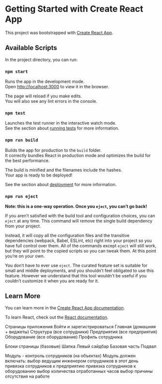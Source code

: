 # Getting Started with Create React App

This project was bootstrapped with [Create React App](https://github.com/facebook/create-react-app).

## Available Scripts

In the project directory, you can run:

### `npm start`

Runs the app in the development mode.\
Open [http://localhost:3000](http://localhost:3000) to view it in the browser.

The page will reload if you make edits.\
You will also see any lint errors in the console.

### `npm test`

Launches the test runner in the interactive watch mode.\
See the section about [running tests](https://facebook.github.io/create-react-app/docs/running-tests) for more information.

### `npm run build`

Builds the app for production to the `build` folder.\
It correctly bundles React in production mode and optimizes the build for the best performance.

The build is minified and the filenames include the hashes.\
Your app is ready to be deployed!

See the section about [deployment](https://facebook.github.io/create-react-app/docs/deployment) for more information.

### `npm run eject`

**Note: this is a one-way operation. Once you `eject`, you can’t go back!**

If you aren’t satisfied with the build tool and configuration choices, you can `eject` at any time. This command will remove the single build dependency from your project.

Instead, it will copy all the configuration files and the transitive dependencies (webpack, Babel, ESLint, etc) right into your project so you have full control over them. All of the commands except `eject` will still work, but they will point to the copied scripts so you can tweak them. At this point you’re on your own.

You don’t have to ever use `eject`. The curated feature set is suitable for small and middle deployments, and you shouldn’t feel obligated to use this feature. However we understand that this tool wouldn’t be useful if you couldn’t customize it when you are ready for it.

## Learn More

You can learn more in the [Create React App documentation](https://facebook.github.io/create-react-app/docs/getting-started).

To learn React, check out the [React documentation](https://reactjs.org/).

Страницы приложения
Войти и зарегистрироваться
Главная (домашняя + виджеты)
Структура (все сотрудники)
Предприятия (все предприятия)
Оборудование (все оборудование)
Профиль сотрудника

Блоки страницы (базовые)
Шапка
Левый сайдбар
Базовая часть
Подвал

Модуль - контроль сотрудников (на объектах)
Модуль должен включать:
выбор ведущим инженером сотрудников в этот день
привязка сотрудников к предприятию
привязка сотрудников к оборудованию
выбор количества отработанных часов
выбор причины отсутствия на работе

